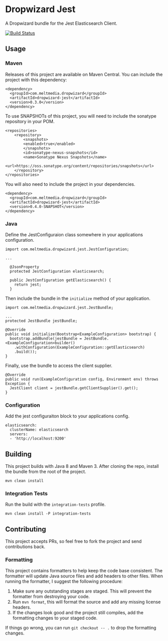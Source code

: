 # Dropwizard Jest

A Dropwizard bundle for the Jest Elasticsearch Client.

[![Build Status](https://travis-ci.org/meltmedia/dropwizard-jest.svg)](https://travis-ci.org/meltmedia/dropwizard-jest)

## Usage

### Maven

Releases of this project are available on Maven Central.  You can include the project with this dependency:

```
<dependency>
  <groupId>com.meltmedia.dropwizard</groupId>
  <artifactId>dropwizard-jest</artifactId>
  <version>0.3.0</version>
</dependency>
```

To use SNAPSHOTs of this project, you will need to include the sonatype repository in your POM.

```
<repositories>
    <repository>
        <snapshots>
        <enabled>true</enabled>
        </snapshots>
        <id>sonatype-nexus-snapshots</id>
        <name>Sonatype Nexus Snapshots</name>
        <url>https://oss.sonatype.org/content/repositories/snapshots</url>
    </repository>
</repositories>
```

You will also need to include the project in your dependencies.

```
<dependency>
  <groupId>com.meltmedia.dropwizard</groupId>
  <artifactId>dropwizard-jest</artifactId>
  <version>0.4.0-SNAPSHOT</version>
</dependency>
```

### Java

Define the JestConfiguraion class somewhere in your applications configuration.

```
import com.meltmedia.dropwizard.jest.JestConfiguration;

...

  @JsonProperty
  protected JestConfiguration elasticsearch;

  public JestConfiguration getElasticsearch() {
    return jest;
  }
```

Then include the bundle in the `initialize` method of your application.

```
import com.meltmedia.dropwizard.jest.JestBundle;

...
protected JestBundle jestBundle;

@Override
public void initialize(Bootstrap<ExampleConfiguration> bootstrap) {
  bootstrap.addBundle(jestBundle = JestBundle.<ExampleConfiguration>builder()
    .withConfiguration(ExampleConfiguration::getElasticsearch)
    .build());
}
```

Finally, use the bundle to access the client supplier.

```
@Override
public void run(ExampleConfiguration config, Environment env) throws Exception {
  JestClient client = jestBundle.getClientSupplier().get();
}
```

### Configuration

Add the jest configuraiton block to your applications config.

```
elasticsearch:
  clusterName: elasticsearch
  servers:
  - 'http://localhost:9200'
```

## Building

This project builds with Java 8 and Maven 3.  After cloning the repo, install the bundle from the root of the project.

```
mvn clean install
```

### Integration Tests

Run the build with the `integration-tests` profile.

```
mvn clean install -P integration-tests
```

## Contributing

This project accepts PRs, so feel free to fork the project and send contributions back.

### Formatting

This project contains formatters to help keep the code base consistent.  The formatter will update Java source files and add headers to other files.  When running the formatter, I suggest the following procedure:

1. Make sure any outstanding stages are staged.  This will prevent the formatter from destroying your code.
2. Run `mvn format`, this will format the source and add any missing license headers.
3. If the changes look good and the project still compiles, add the formatting changes to your staged code.

If things go wrong, you can run `git checkout -- .` to drop the formatting changes. 
